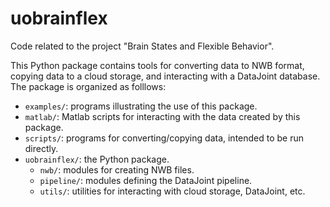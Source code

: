 # uobrainflex
Code related to the project "Brain States and Flexible Behavior".

This Python package contains tools for converting data to NWB format, copying data to a cloud storage, and interacting with a DataJoint database. The package is organized as folllows:
* `examples/`: programs illustrating the use of this package.
* `matlab/`: Matlab scripts for interacting with the data created by this package.
* `scripts/`: programs for converting/copying data, intended to be run directly.
* `uobrainflex/`: the Python package.
  * `nwb/`: modules for creating NWB files.
  * `pipeline/`: modules defining the DataJoint pipeline.
  * `utils/`: utilities for interacting with cloud storage, DataJoint, etc.
